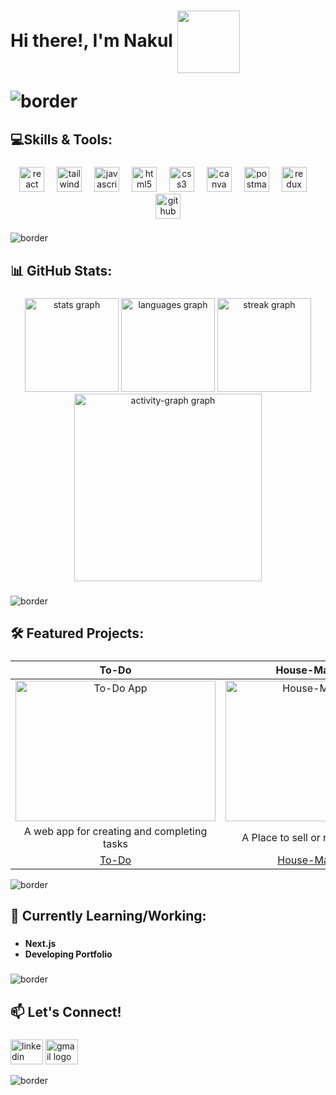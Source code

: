 <!-- [![BentoHub grid image](https://cloud.appwrite.io/v1/storage/buckets/667d390e003b1971a8be/files/674929fd0015d7aab446/preview?project=667d35ca0017fb21fc6c)](https://bentohub.netlify.app/) -->

<h1> Hi there!, I'm Nakul  <img align="center" src="https://github.com/user-attachments/assets/1dbcad03-b128-41c0-83cf-fbb3d47b9e89" height=100" width="100" </h1> 

![border](https://github.com/user-attachments/assets/3069c561-91a2-426f-8ff5-b4351980b3e7)
<!-- 🌟👋 -->

###

<h2 align="left">💻Skills & Tools:</h2>


###

<div align="center">
  <img src="https://cdn.simpleicons.org/react/61DAFB" height="40" alt="react logo"  />
  <img width="12" />
  <img src="https://cdn.simpleicons.org/tailwindcss/06B6D4" height="40" alt="tailwindcss logo"  />
  <img width="12" />
  <img src="https://cdn.simpleicons.org/javascript/F7DF1E" height="40" alt="javascript logo"  />
  <img width="12" />
  <img src="https://cdn.simpleicons.org/html5/E34F26" height="40" alt="html5 logo"  />
  <img width="12" />
  <img src="https://cdn.simpleicons.org/css3/1572B6" height="40" alt="css3 logo"  />
  <img width="12" />
  <img src="https://cdn.simpleicons.org/canva/00C4CC" height="40" alt="canva logo"  />
  <img width="12" />
  <img src="https://cdn.simpleicons.org/postman/FF6C37" height="40" alt="postman logo"  />
  <img width="12" />
  <img src="https://cdn.simpleicons.org/redux/764ABC" height="40" alt="redux logo"  />
  <img width="12" />
  <img src="https://skillicons.dev/icons?i=github" height="40" alt="github logo"  />
</div>

###

![border](https://github.com/user-attachments/assets/3069c561-91a2-426f-8ff5-b4351980b3e7)

<h2 align="left">📊 GitHub Stats:</h2>

###

<div align="center">
  <img src="https://github-readme-stats.vercel.app/api?username=imnakul&hide_title=false&hide_rank=false&show_icons=true&include_all_commits=true&count_private=true&disable_animations=false&theme=tokyonight&locale=en&hide_border=false&order=1" height="150" alt="stats graph"  />
  <img src="https://github-readme-stats.vercel.app/api/top-langs?username=imnakul&locale=en&hide_title=false&layout=compact&card_width=320&langs_count=5&theme=tokyonight&hide_border=false&order=2" height="150" alt="languages graph"  />
  <img src="https://streak-stats.demolab.com?user=imnakul&locale=en&mode=daily&theme=dracula&hide_border=false&border_radius=5&order=3" height="150" alt="streak graph"  />
  <img src="https://github-readme-activity-graph.vercel.app/graph?username=imnakul&radius=16&theme=react&area=true&order=5" height="300" alt="activity-graph graph"  />
</div>

###

<!-- <img src="https://raw.githubusercontent.com/imnakul/imnakul/output/snake.svg" alt="Snake animation" /> -->

###

<!-- <br clear="both"> -->

![border](https://github.com/user-attachments/assets/3069c561-91a2-426f-8ff5-b4351980b3e7)

<h2 align="left">🛠️ Featured Projects:</h2>

###
<!--
<p float="left">
  <img src="https://github.com/user-attachments/assets/db8a1cd1-62ef-4aad-8052-55b55f268704" width="100" />
  <img src="https://github.com/user-attachments/assets/963de55d-f02d-43dc-9fde-57c00ff1eacd" width="100" /> 
</p>
-->

To-Do             |  House-MarketPlace | Github-Finder
:-------------------------:|:-------------------------:|:-------------------------:
<img src="https://github.com/user-attachments/assets/db8a1cd1-62ef-4aad-8052-55b55f268704" alt="To-Do App" width="320" height="225"> |  <img src="https://github.com/user-attachments/assets/963de55d-f02d-43dc-9fde-57c00ff1eacd" alt="House-MarketPlace" width="320" height="225"> |  <img src="https://github.com/user-attachments/assets/473db52f-89c0-450b-8030-075ccbfc0354" alt="GithubFinder" width="320" height="225">
A web app for creating and completing tasks | A Place to sell or rent your Property | Find any github User and its Repositories
[To-Do](https://github.com/imnakul/to-do-context-local)  |  [House-MarketPlace](https://github.com/imnakul/house-marketplace-app) | [Github-Finder](https://github.com/imnakul/Github-Finder_using_Vite.js)


<!--
- <p align="left">ToDo App (https://github.com/imnakul/to-do-context-local) : A web app for Tasks List .</p>
<img src="https://github.com/user-attachments/assets/db8a1cd1-62ef-4aad-8052-55b55f268704" alt="To-Do App" width="300" height="200">


![border](https://github.com/user-attachments/assets/3069c561-91a2-426f-8ff5-b4351980b3e7)

- <p align="left"> [House-MarketPlace](https://github.com/imnakul/house-marketplace-app) : A Place to sell or rent your Property.</p>
![image](https://github.com/user-attachments/assets/963de55d-f02d-43dc-9fde-57c00ff1eacd)
-->
![border](https://github.com/user-attachments/assets/3069c561-91a2-426f-8ff5-b4351980b3e7)
###


<h2 align="left">🌱 Currently Learning/Working:</h2>

###

- **Next.js** 
- **Developing Portfolio**

###

![border](https://github.com/user-attachments/assets/3069c561-91a2-426f-8ff5-b4351980b3e7)

<h2 align="left">📫 Let's Connect!</h2>

###


<div align="left">
  <img src="https://raw.githubusercontent.com/maurodesouza/profile-readme-generator/master/src/assets/icons/social/linkedin/default.svg" width="52" height="40" alt="linkedin logo"  />
  <img src="https://raw.githubusercontent.com/maurodesouza/profile-readme-generator/master/src/assets/icons/social/gmail/default.svg" width="52" height="40" alt="gmail logo"  />
</div>

![border](https://github.com/user-attachments/assets/3069c561-91a2-426f-8ff5-b4351980b3e7)
###

<!--
### 🔝 Top Contributed Repo
![](https://github-contributor-stats.vercel.app/api?username=imnakul&limit=5&theme=dark&combine_all_yearly_contributions=true)

---
[![](https://visitcount.itsvg.in/api?id=imnakul&icon=7&color=0)](https://visitcount.itsvg.in)
-->


